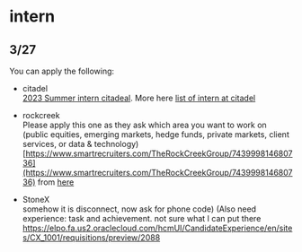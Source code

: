 # intern
## 3/27


You can apply the following:<br>
- citadel <br>
[2023 Summer intern citadeal](https://www.citadel.com/careers/details/equities-citadel-associate-program-summer-internship-2023-us/). More here [list of intern at citadel](https://www.citadel.com/careers/open-positions/positions-for-students/?keyword=Intern)

- rockcreek <br>
Please apply this one as they ask which area you want to work on (public equities, emerging markets, hedge funds, private markets, client services, or data & technology)
[https://www.smartrecruiters.com/TheRockCreekGroup/743999814680736](https://www.smartrecruiters.com/TheRockCreekGroup/743999814680736)
from 
[here](https://therockcreekgroup.com/jobs/)

- StoneX <br>
somehow it is disconnect, now ask for phone code) (Also need experience: task and achievement. not sure what I can put there
https://elpo.fa.us2.oraclecloud.com/hcmUI/CandidateExperience/en/sites/CX_1001/requisitions/preview/2088
